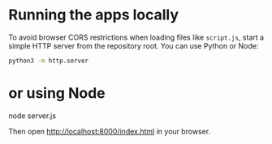 # Running the apps locally

To avoid browser CORS restrictions when loading files like `script.js`, start a simple HTTP server from the repository root.
You can use Python or Node:

```bash
python3 -m http.server
```

# or using Node
node server.js

Then open <http://localhost:8000/index.html> in your browser.

